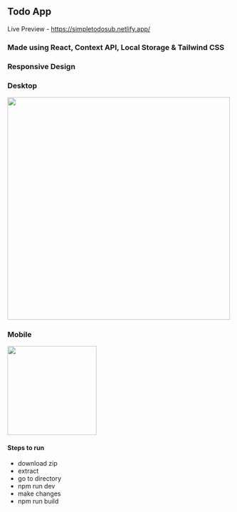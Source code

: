 ## Todo App

Live Preview - https://simpletodosub.netlify.app/

### Made using React, Context API, Local Storage & Tailwind CSS

### Responsive Design

### Desktop

<img src="https://github.com/user-attachments/assets/dfc52708-d028-4c2e-a048-ee93cb88c6bd" width="500px" />

### Mobile

<img src="https://github.com/user-attachments/assets/98ec3a73-973e-4e8d-8e7c-12cb3f7ce7bd" width="200px" />


#### Steps to run

- download zip
- extract
- go to directory
- npm run dev
- make changes
- npm run build
